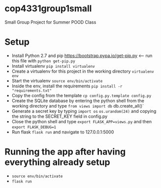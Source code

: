 # cop4331group1small
Small Group Project for Summer POOD Class


# Setup
- Install Python 2.7 and pip https://bootstrap.pypa.io/get-pip.py <-- run this file with `python get-pip.py`
- Install virtualenv `pip install virtualenv`
- Create a virtualenv for this project in the working directory `virtualenv env`
- Start the virtualenv `source env/bin/activate`
- Inside the env, install the requirements `pip install -r "requirements.txt"`
- Copy the config from the template `cp config.py.template config.py`
- Create the SQLite database by entering the python shell from the working directory and type
`from views import db`
db.create_all()`
- Generate a secret key by typing
`import os`
`os.urandom(24)`
and copying the string to the SECRET_KEY field in config.py
- Close the python shell and type `export FLASK_APP=views.py` and then `export FLASK_DEBUG=1`
- Run flask `flask run` and navigate to 127.0.0.1:5000

# Running the app after having everything already setup
- `source env/bin/activate`
- `flask run`
